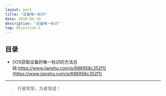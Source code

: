 ```yaml
---
layout: post
title: "设备唯一标识"
date: 2018-04-19
description: "设备唯一标识"
tag: Objective-C
---
```








## 目录

- [iOS获取设备的唯一标识的方法总结:https://www.jianshu.com/p/686958c352f1](https://www.jianshu.com/p/686958c352f1)









----------
>  行者常至，为者常成！


